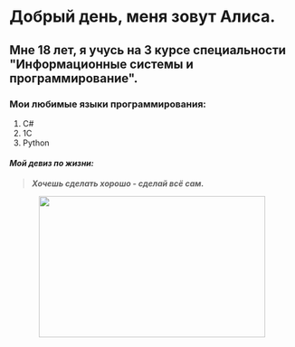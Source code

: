 # Добрый день, меня зовут Алиса.
## Мне 18 лет, я учусь на 3 курсе специальности "Информационные системы и программирование".

### Мои любимые языки программирования:
1. C#
2. 1С
3. Python

#### *Мой девиз по жизни:*
> ***Хочешь сделать хорошо - сделай всё сам.***

<p align="center">
  <img width="400" height="250" src="https://github.com//Markdown/master/picture/frog.png">
</p>
